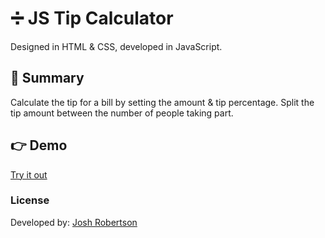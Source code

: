 # :heavy_division_sign: JS Tip Calculator

Designed in HTML & CSS, developed in JavaScript.

## :pushpin: Summary

Calculate the tip for a bill by setting the amount & tip percentage. Split the tip amount between the number of people taking part.

## :point_right: Demo

[Try it out](https://joshuarobertson.github.io/tip-calculator/)

### License

Developed by: [Josh Robertson](https://github.com/JoshuaRobertson/)
